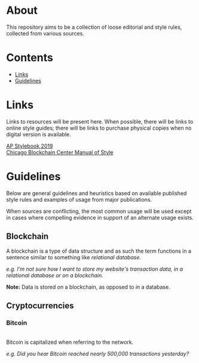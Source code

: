 # About

This repository aims to be a collection of loose editorial and style rules, collected from various sources.


# Contents
- [Links](#links)
- [Guidelines](#guidelines)




<h1 id='links'>Links</h1>

Links to resources will be present here. When possible, there will be links to online style guides; there will be links to purchase physical copies when no digital version is available.

[AP Stylebook 2019][ap]
<br>
[Chicago Blockchain Center Manual of Style][cbc]



<h1 id='guidelines'>Guidelines</h1>

Below are general guidelines and heuristics based on available published style rules and examples of usage from major publications.

When sources are conflicting, the most common usage will be used except in cases where compelling evidence in support of an alternate usage exists.

## Blockchain

A blockchain is a type of data structure and as such the term functions in a sentence similar to something like *relational database*.

*e.g. I'm not sure how I want to store my website's transaction data, in a relational database or on a blockchain.*

**Note:** Data is stored *on* a blockchain, as opposed to *in* a database.


## Cryptocurrencies

### Bitcoin
<br>
Bitcoin is capitalized when referring to the network.

*e.g. Did you hear Bitcoin reached nearly 500,000 transactions yesterday?*








[ap]: https://www.apstylebook.com/

[cbc]: https://docs.google.com/document/d/1AHnrM9h8k-bqaTS1HNDws6ipcuR0Zbn__heM0ZTg-J0/edit
